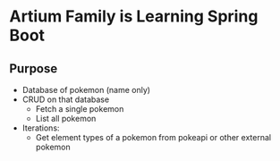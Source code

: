 # Artium Family is Learning Spring Boot


## Purpose
- Database of pokemon (name only)
- CRUD on that database
  - Fetch a single pokemon
  - List all pokemon
- Iterations:
  - Get element types of a pokemon from pokeapi or other external pokemon
